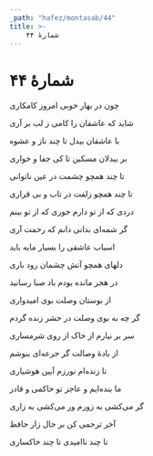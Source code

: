 ```yaml
---
_path: "hafez/montasab/44"
title: >-
    شمارهٔ ۴۴
---
```

# شمارهٔ ۴۴

<div class="b" id="bn1"><div class="m1"><p>چون در بهار خوبی امروز کامکاری</p></div>
<div class="m2"><p>شاید که عاشقان را کامی ز لب بر آری</p></div></div>
<div class="b" id="bn2"><div class="m1"><p>با عاشقان بیدل تا چند ناز و عشوه</p></div>
<div class="m2"><p>بر بیدلان مسکین تا کی جفا و خواری</p></div></div>
<div class="b" id="bn3"><div class="m1"><p>تا چند همچو چشمت در عین ناتوانی</p></div>
<div class="m2"><p>تا چند همچو زلفت در تاب و بی قراری</p></div></div>
<div class="b" id="bn4"><div class="m1"><p>دردی که از تو دارم جوری که از تو بینم</p></div>
<div class="m2"><p>گر شمه‌ای بدانی دانم که رحمت آری</p></div></div>
<div class="b" id="bn5"><div class="m1"><p>اسباب عاشقی را بسیار مایه باید</p></div>
<div class="m2"><p>دلهای همچو آتش چشمان رود باری</p></div></div>
<div class="b" id="bn6"><div class="m1"><p>در هجر مانده بودم باد صبا رسانید</p></div>
<div class="m2"><p>از بوستان وصلت بوی امیدواری</p></div></div>
<div class="b" id="bn7"><div class="m1"><p>گر چه به بوی وصلت در حشر زنده گردم</p></div>
<div class="m2"><p>سر بر نیارم از خاک از روی شرمساری</p></div></div>
<div class="b" id="bn8"><div class="m1"><p>از بادهٔ وصالت گر جرعه‌ای بنوشم</p></div>
<div class="m2"><p>تا زنده‌ام نورزم آیین هوشیاری</p></div></div>
<div class="b" id="bn9"><div class="m1"><p>ما بنده‌ایم و عاجز تو حاکمی و قادر</p></div>
<div class="m2"><p>گر می‌کشی به زورم ور می‌کشی به زاری</p></div></div>
<div class="b" id="bn10"><div class="m1"><p>آخر ترحمی کن بر حال زار حافظ</p></div>
<div class="m2"><p>تا چند ناامیدی تا چند خاکساری</p></div></div>
